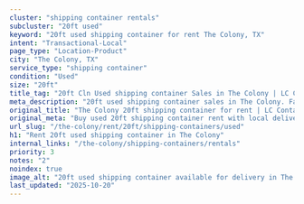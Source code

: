 ```yaml
---
cluster: "shipping container rentals"
subcluster: "20ft used"
keyword: "20ft used shipping container for rent The Colony, TX"
intent: "Transactional-Local"
page_type: "Location-Product"
city: "The Colony, TX"
service_type: "shipping container"
condition: "Used"
size: "20ft"
title_tag: "20ft Cln Used shipping container Sales in The Colony | LC Container"
meta_description: "20ft used shipping container sales in The Colony. Fast delivery, competitive pricing. Serving shipping containers area. Quote ID: D8Q. Call (214) 524-4168 for your free quote today."
original_title: "The Colony 20ft shipping container for rent | LC Container"
original_meta: "Buy used 20ft shipping container rent with local delivery in The Colony, TX. LC Container — local Since 2003. Request a fast quote today."
url_slug: "/the-colony/rent/20ft/shipping-containers/used"
h1: "Rent 20ft used shipping container in The Colony"
internal_links: "/the-colony/shipping-containers/rentals"
priority: 3
notes: "2"
noindex: true
image_alt: "20ft used shipping container available for delivery in The Colony"
last_updated: "2025-10-20"
---
```


<!-- TODO: Add unique city/inventory copy, images, and internal links here. -->
